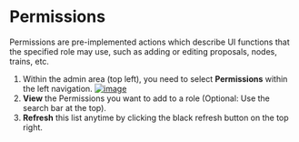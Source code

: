 # Permissions

Permissions are pre-implemented actions which describe UI functions that the specified role may
use, such as adding or editing proposals, nodes, trains, etc.

1. Within the admin area (top left), you need to select **Permissions** within the left navigation.
   [![image](/images/ui_images/permissions.png)](/images/ui_images/permissions.png)
2. **View** the Permissions you want to add to a role (Optional: Use the search bar at the top).
3. **Refresh** this list anytime by clicking the black refresh button on the top right.
